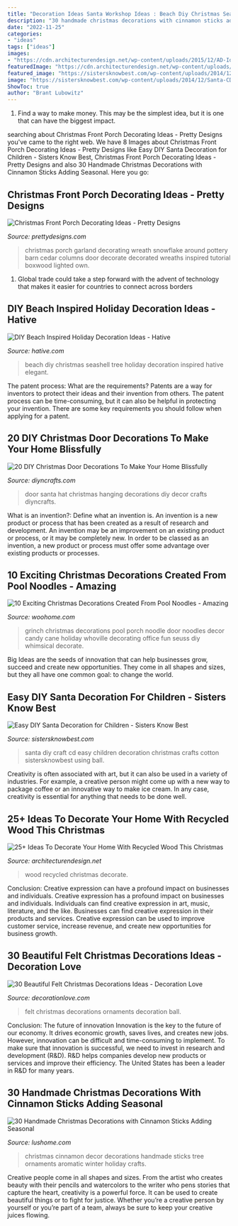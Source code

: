 ```yaml
---
title: "Decoration Ideas Santa Workshop Ideas : Beach Diy Christmas Seashell Tree Holiday Decoration Inspired Hative Elegant"
description: "30 handmade christmas decorations with cinnamon sticks adding seasonal"
date: "2022-11-25"
categories:
- "ideas"
tags: ["ideas"]
images:
- "https://cdn.architecturendesign.net/wp-content/uploads/2015/12/AD-Ideas-To-Decorate-Your-Home-With-Recycled-Wood-This-07.jpg"
featuredImage: "https://cdn.architecturendesign.net/wp-content/uploads/2015/12/AD-Ideas-To-Decorate-Your-Home-With-Recycled-Wood-This-07.jpg"
featured_image: "https://sistersknowbest.com/wp-content/uploads/2014/12/Santa-CD-Craft-for-the-kids.jpg"
image: "https://sistersknowbest.com/wp-content/uploads/2014/12/Santa-CD-Craft-for-the-kids.jpg"
ShowToc: true
author: "Brant Lubowitz"
---
```



1) Find a way to make money. This may be the simplest idea, but it is one that can have the biggest impact.

	

		
searching about Christmas Front Porch Decorating Ideas - Pretty Designs you've came to the right web. We have 8 Images about Christmas Front Porch Decorating Ideas - Pretty Designs like Easy DIY Santa Decoration for Children - Sisters Know Best, Christmas Front Porch Decorating Ideas - Pretty Designs and also 30 Handmade Christmas Decorations with Cinnamon Sticks Adding Seasonal. Here you go:
		
    
## Christmas Front Porch Decorating Ideas - Pretty Designs

<img loading=lazy src="http://www.prettydesigns.com/wp-content/uploads/2014/11/Christmas-Front-Porch.jpg" onerror="this.onerror=null;this.src='https://tse4.mm.bing.net/th?id=OIP.CSgdvdnfXYODwY7keS0XJgHaG2&amp;pid=15.1';" alt="Christmas Front Porch Decorating Ideas - Pretty Designs">

_Source: prettydesigns.com_

>christmas porch garland decorating wreath snowflake around pottery barn cedar columns door decorate decorated wreaths inspired tutorial boxwood lighted own. 

	

1. Global trade could take a step forward with the advent of technology that makes it easier for countries to connect across borders 

    
## DIY Beach Inspired Holiday Decoration Ideas - Hative

<img loading=lazy src="https://hative.com/wp-content/uploads/2015/11/beach-holiday-decorations/26-diy-beach-inspired-holiday-decoration-ideas.jpg" onerror="this.onerror=null;this.src='https://tse2.mm.bing.net/th?id=OIP.E9rtXN4r84Ru0AZMvyLujwHaJ4&amp;pid=15.1';" alt="DIY Beach Inspired Holiday Decoration Ideas - Hative">

_Source: hative.com_

>beach diy christmas seashell tree holiday decoration inspired hative elegant. 

	

The patent process: What are the requirements?
Patents are a way for inventors to protect their ideas and their invention from others. The patent process can be time-consuming, but it can also be helpful in protecting your invention. There are some key requirements you should follow when applying for a patent.

    
## 20 DIY Christmas Door Decorations To Make Your Home Blissfully

<img loading=lazy src="https://www.diyncrafts.com/wp-content/uploads/2016/11/6-santa-hat.jpg" onerror="this.onerror=null;this.src='https://tse1.mm.bing.net/th?id=OIP.CyCMGwzlJVb2WvyCoDeR-QHaPG&amp;pid=15.1';" alt="20 DIY Christmas Door Decorations To Make Your Home Blissfully">

_Source: diyncrafts.com_

>door santa hat christmas hanging decorations diy decor crafts diyncrafts. 

	

What is an invention?: Define what an invention is.
An invention is a new product or process that has been created as a result of research and development. An invention may be an improvement on an existing product or process, or it may be completely new. In order to be classed as an invention, a new product or process must offer some advantage over existing products or processes.

    
## 10 Exciting Christmas Decorations Created From Pool Noodles - Amazing

<img loading=lazy src="http://www.woohome.com/wp-content/uploads/2017/11/pool-noodle-projects-for-christmas-7.jpg" onerror="this.onerror=null;this.src='https://tse4.mm.bing.net/th?id=OIP.Zc4H_9666CWJVezs1RUaEgHaLD&amp;pid=15.1';" alt="10 Exciting Christmas Decorations Created From Pool Noodles - Amazing">

_Source: woohome.com_

>grinch christmas decorations pool porch noodle door noodles decor candy cane holiday whoville decorating office fun seuss diy whimsical decorate. 

	

Big Ideas are the seeds of innovation that can help businesses grow, succeed and create new opportunities. They come in all shapes and sizes, but they all have one common goal: to change the world.

    
## Easy DIY Santa Decoration For Children - Sisters Know Best

<img loading=lazy src="https://sistersknowbest.com/wp-content/uploads/2014/12/Santa-CD-Craft-for-the-kids.jpg" onerror="this.onerror=null;this.src='https://tse3.mm.bing.net/th?id=OIP.Vi-YqbaHHyRjzzmXbVZ5YwHaKj&amp;pid=15.1';" alt="Easy DIY Santa Decoration for Children - Sisters Know Best">

_Source: sistersknowbest.com_

>santa diy craft cd easy children decoration christmas crafts cotton sistersknowbest using ball. 

	

Creativity is often associated with art, but it can also be used in a variety of industries. For example, a creative person might come up with a new way to package coffee or an innovative way to make ice cream. In any case, creativity is essential for anything that needs to be done well.

    
## 25+ Ideas To Decorate Your Home With Recycled Wood This Christmas

<img loading=lazy src="https://cdn.architecturendesign.net/wp-content/uploads/2015/12/AD-Ideas-To-Decorate-Your-Home-With-Recycled-Wood-This-07.jpg" onerror="this.onerror=null;this.src='https://tse3.mm.bing.net/th?id=OIP.inxbygnc2H6XsgRyXn9qrQHaLL&amp;pid=15.1';" alt="25+ Ideas To Decorate Your Home With Recycled Wood This Christmas">

_Source: architecturendesign.net_

>wood recycled christmas decorate. 

	

Conclusion: Creative expression can have a profound impact on businesses and individuals.
Creative expression has a profound impact on businesses and individuals. Individuals can find creative expression in art, music, literature, and the like. Businesses can find creative expression in their products and services. Creative expression can be used to improve customer service, increase revenue, and create new opportunities for business growth.

    
## 30 Beautiful Felt Christmas Decorations Ideas - Decoration Love

<img loading=lazy src="http://www.decorationlove.com/wp-content/uploads/2016/08/Felt-Christmas-Ball-Ornaments.jpg" onerror="this.onerror=null;this.src='https://tse3.mm.bing.net/th?id=OIP.BPkPwkFRCBEkofKfGgnvigHaNJ&amp;pid=15.1';" alt="30 Beautiful Felt Christmas Decorations Ideas - Decoration Love">

_Source: decorationlove.com_

>felt christmas decorations ornaments decoration ball. 

	

Conclusion: The future of innovation
Innovation is the key to the future of our economy. It drives economic growth, saves lives, and creates new jobs. However, innovation can be difficult and time-consuming to implement. To make sure that innovation is successful, we need to invest in research and development (R&D). R&D helps companies develop new products or services and improve their efficiency.
The United States has been a leader in R&D for many years.

    
## 30 Handmade Christmas Decorations With Cinnamon Sticks Adding Seasonal

<img loading=lazy src="https://www.lushome.com/wp-content/uploads/2013/12/handmade-christmas-decorationg-cinnamon-sticks-27.jpg" onerror="this.onerror=null;this.src='https://tse4.mm.bing.net/th?id=OIP.FQZ_JF4JXwcU-MWAPnK_EQAAAA&amp;pid=15.1';" alt="30 Handmade Christmas Decorations with Cinnamon Sticks Adding Seasonal">

_Source: lushome.com_

>christmas cinnamon decor decorations handmade sticks tree ornaments aromatic winter holiday crafts. 

	

Creative people come in all shapes and sizes. From the artist who creates beauty with their pencils and watercolors to the writer who pens stories that capture the heart, creativity is a powerful force. It can be used to create beautiful things or to fight for justice. Whether you’re a creative person by yourself or you’re part of a team, always be sure to keep your creative juices flowing.

